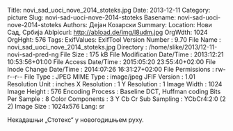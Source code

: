 Title: novi_sad_uoci_nove_2014_stoteks.jpg
Date: 2013-12-11
Category: picture
Slug: novi-sad-uoci-nove-2014-stoteks
Basename: novi-sad-uoci-nove-2014-stoteks
Authors: Дејан Козарски
Summary:
Location: Нови Сад, Србија
Ablpicurl: http://abload.de/img/l8udm.jpg
OrgWdth: 1024
OrgHght: 576
Tags:
ExifValues: ExifTool Version Number : 9.70
            File Name : novi_sad_uoci_nove_2014_stoteks.jpg
            Directory : /home/slike/2013/12-11-novi-sad-pred-ng
            File Size : 175 kB
            File Modification Date/Time : 2013:12:21 10:53:56+01:00
            File Access Date/Time : 2015:05:20 23:55:40+02:00
            File Inode Change Date/Time : 2014:07:26 16:31:27+02:00
            File Permissions : rw-r--r--
            File Type : JPEG
            MIME Type : image/jpeg
            JFIF Version : 1.01
            Resolution Unit : inches
            X Resolution : 1
            Y Resolution : 1
            Image Width : 1024
            Image Height : 576
            Encoding Process : Baseline DCT, Huffman coding
            Bits Per Sample : 8
            Color Components : 3
            Y Cb Cr Sub Sampling : YCbCr4:2:0 (2 2)
            Image Size : 1024x576
Lang: sr

Некадашњи „Стотекс“ у новогодишњем руху.
